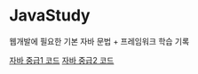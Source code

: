 # JavaStudy

  웹개발에 필요한 기본 자바 문법 + 프레임워크 학습 기록

[자바 중급1 코드](https://github.com/yunjoochoi/JavaStudy/tree/java-mid1)
[자바 중급2 코드](https://github.com/yunjoochoi/JavaStudy/tree/java-mid2)
